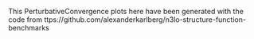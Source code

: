 This PerturbativeConvergence plots here have been generated with
the code from ttps://github.com/alexanderkarlberg/n3lo-structure-function-benchmarks
